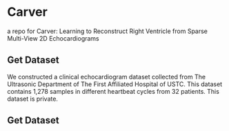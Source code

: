 # Carver
a repo for Carver: Learning to Reconstruct Right Ventricle from Sparse Multi-View 2D Echocardiograms

## Get Dataset

We constructed a clinical echocardiogram dataset collected from The Ultrasonic Department of The First Affiliated Hospital of USTC. This dataset contains 1,278 samples in different heartbeat cycles from 32 patients. This dataset is private.


## Get Dataset
